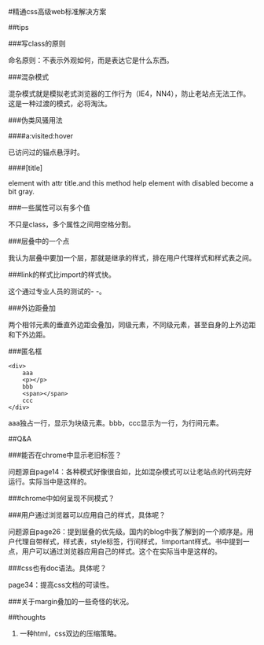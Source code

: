 #精通css高级web标准解决方案

##tips

###写class的原则

命名原则：不表示外观如何，而是表达它是什么东西。

###混杂模式

混杂模式就是模拟老式浏览器的工作行为（IE4，NN4），防止老站点无法工作。这是一种过渡的模式，必将淘汰。

###伪类风骚用法

####a:visited:hover

已访问过的锚点悬浮时。

####[title]

element with attr title.and this method help element with disabled become a bit gray.

###一些属性可以有多个值

不只是class，多个属性之间用空格分割。

###层叠中的一个点

我认为层叠中要加一个层，那就是继承的样式，排在用户代理样式和样式表之间。

###link的样式比import的样式快。

这个通过专业人员的测试的- -。

###外边距叠加

两个相邻元素的垂直外边距会叠加，同级元素，不同级元素，甚至自身的上外边距和下外边距。

###匿名框

	<div>
		aaa	
		<p></p>
		bbb
		<span></span>
		ccc
	</div>
aaa独占一行，显示为块级元素。bbb，ccc显示为一行，为行间元素。

##Q&A

###能否在chrome中显示老旧标签？

问题源自page14：各种模式好像很自如，比如混杂模式可以让老站点的代码完好运行。实际当中是这样的。


###chrome中如何呈现不同模式？

###用户通过浏览器可以应用自己的样式，具体呢？

问题源自page26：提到层叠的优先级。国内的blog中我了解到的一个顺序是。用户代理自带样式，样式表，style标签，行间样式，!important样式。书中提到一点，用户可以通过浏览器应用自己的样式。这个在实际当中是这样的。


###css也有doc语法。具体呢？

page34：提高css文档的可读性。

###关于margin叠加的一些奇怪的状况。

##thoughts

1. 一种html，css双边的压缩策略。
